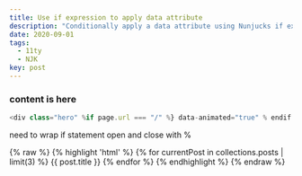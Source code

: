 ```yaml
---
title: Use if expression to apply data attribute
description: "Conditionally apply a data attribute using Nunjucks if expression."
date: 2020-09-01
tags:
  - 11ty
  - NJK 
key: post
---
```





### content is here 

```js
<div class="hero" %if page.url === "/" %} data-animated="true" % endif %}></div>
```

need to wrap if statement open and close with %


{% raw %}
    {% highlight 'html' %}
        {% for currentPost in collections.posts | limit(3)  %}
           {{ post.title }}
        {% endfor %}
    {% endhighlight %}
{% endraw %}
